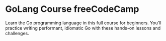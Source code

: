 # GoLang Course freeCodeCamp

Learn the Go programming language in this full course for beginners. You'll practice writing performant, idiomatic Go with these hands-on lessons and challenges.
